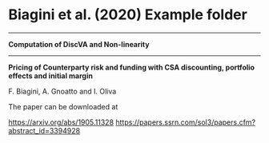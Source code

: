 Biagini et al. (2020) Example folder
==========

****************************************

**Computation of DiscVA and Non-linearity**

****************************************


**Pricing of Counterparty risk and funding with CSA discounting, portfolio effects and initial margin**

F. Biagini, A. Gnoatto and I. Oliva

The paper can be downloaded at

https://arxiv.org/abs/1905.11328
https://papers.ssrn.com/sol3/papers.cfm?abstract_id=3394928